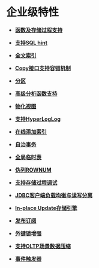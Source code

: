# 企业级特性

-   **[函数及存储过程支持](函数及存储过程支持.md)**  

-   **[支持SQL hint](支持SQL-hint.md)**  

-   **[全文索引](全文索引.md)**  

-   **[Copy接口支持容错机制](Copy接口支持容错机制.md)**  

-   **[分区](分区.md)**  

-   **[高级分析函数支持](高级分析函数支持.md)**  

-   **[物化视图](物化视图.md)**  

-   **[支持HyperLogLog](支持HyperLogLog.md)**  

-   **[在线添加索引](在线添加索引.md)**  

-   **[自治事务](自治事务.md)**  

-   **[全局临时表](全局临时表.md)**  
 
-   **[伪列ROWNUM](伪列ROWNUM.md)**  

-   **[支持存储过程调试](支持存储过程调试.md)**  

-   **[JDBC客户端负载均衡与读写分离](JDBC客户端负载均衡与读写分离.md)**

-   **[In-place Update存储引擎](In-place-Update存储引擎.md)**

-   **[发布订阅](发布订阅.md)**

-   **[外键锁增强](外键锁增强.md)**

-   **[支持OLTP场景数据压缩](支持OLTP场景数据压缩.md)**

-   **[事件触发器](事件触发器.md)**